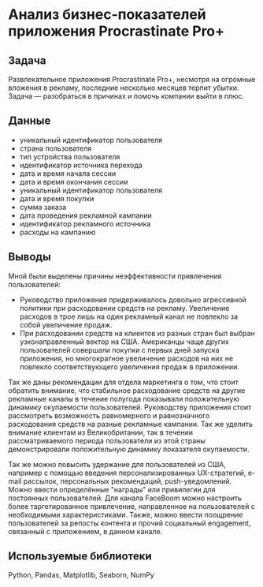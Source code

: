 # Анализ бизнес-показателей приложения Procrastinate Pro+

## Задача
Развлекательное приложения Procrastinate Pro+, несмотря на огромные вложения в рекламу, последние несколько месяцев терпит убытки. Задача — разобраться в причинах и помочь компании выйти в плюс. 
## Данные
- уникальный идентификатор пользователя
- страна пользователя
- тип устройства пользователя
- идентификатор источника перехода
- дата и время начала сессии
- дата и время окончания сессии
- уникальный идентификатор пользователя
- дата и время покупки
- сумма заказа
- дата проведения рекламной кампании
- идентификатор рекламного источника
- расходы на  кампанию

## Выводы
Мной были выделены причины неэффективности привлечения пользователей:
- Руководство приложения придерживалось довольно агрессивной политики при расходовании средств на рекламу. Увеличение расходов в трое лишь на один рекламный канал не повлекло за собой увеличение продаж.
- При расходовании средств на клиентов из разных стран был выбран узконаправленный вектор на США. Американцы чаще других пользователей совершали покупки с первых дней запуска приложения, но многократное увеличение расходов на них не повлекло соответствующего увеличения продаж в приложении.

Так же даны рекомендации для отдела маркетинга о том, что стоит обратить внимание, что стабильное расходование средств на другие рекламные каналы в течение полугода показывали положительную динамику окупаемости пользователей. Руководству приложения стоит рассмотреть возможность равномерного и равнозначного расходования средств на разные рекламные кампании. Так же уделить внимание клиентам из Великобритании, так в течении рассматриваемого периода пользователи из этой страны демонстрировали положительную динамику показателя окупаемости.

Так же можно повысить удержание для пользователей из США, например с помощью введения персонализированных UX-стратегий, e-mail рассылок, персональных рекомендаций, push-уведомлений. Можно ввести определённые "награды" или привилегии для постоянных пользователей. Для канала FaceBoom можно настроить более таргетированное привлечение, направленное на пользователей с необходимыми характеристиками. Также, можно ввести поощрение пользователей за репосты контента и прочий социальный engagement, связанный с приложением, в данном канале.
## Используемые библиотеки
Python, Pandas, Matplotlib, Seaborn, NumPy
